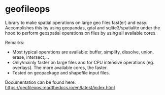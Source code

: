 # geofileops
Library to make spatial operations on large geo files fast(er) and easy. Accomplishes this by using geopandas, gdal and sqlite3/spatialite under the hood to perform geospatial operations on files by using all available cores.

Remarks: 
* Most typical operations are available: buffer, simplify, dissolve, union, erase, intersect,...
* Only/mainly faster on large files and for CPU intensive operations (eg. overlays). The more available cores, the faster. 
* Tested on geopackage and shapefile input files.

Documentation can be found here:
https://geofileops.readthedocs.io/en/latest/index.html
